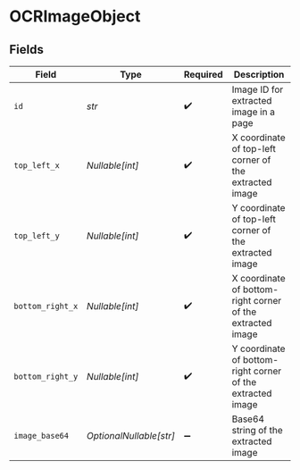 # OCRImageObject


## Fields

| Field                                                      | Type                                                       | Required                                                   | Description                                                |
| ---------------------------------------------------------- | ---------------------------------------------------------- | ---------------------------------------------------------- | ---------------------------------------------------------- |
| `id`                                                       | *str*                                                      | :heavy_check_mark:                                         | Image ID for extracted image in a page                     |
| `top_left_x`                                               | *Nullable[int]*                                            | :heavy_check_mark:                                         | X coordinate of top-left corner of the extracted image     |
| `top_left_y`                                               | *Nullable[int]*                                            | :heavy_check_mark:                                         | Y coordinate of top-left corner of the extracted image     |
| `bottom_right_x`                                           | *Nullable[int]*                                            | :heavy_check_mark:                                         | X coordinate of bottom-right corner of the extracted image |
| `bottom_right_y`                                           | *Nullable[int]*                                            | :heavy_check_mark:                                         | Y coordinate of bottom-right corner of the extracted image |
| `image_base64`                                             | *OptionalNullable[str]*                                    | :heavy_minus_sign:                                         | Base64 string of the extracted image                       |